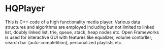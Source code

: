 # HQPlayer

This is C++ code of a high functionality media player. Various data structures and algorithms are employed including but not limited to linked list, doubly linked list, trie, queue, stack, heap nodes etc. Open Frameworks is used for interactive GUI with features like equalizer, volume contorller, search bar (auto-completition), personalized playlists etc.  
